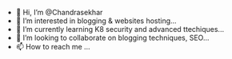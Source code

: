 - 👋 Hi, I’m @Chandrasekhar
- 👀 I’m interested in blogging & websites hosting...
- 🌱 I’m currently learning K8 security and advanced ttechiques...
- 💞️ I’m looking to collaborate on blogging techniques, SEO...
- 📫 How to reach me ...

<!---
csrgit23/csrgit23 is a ✨ special ✨ repository because its `README.md` (this file) appears on your GitHub profile.
You can click the Preview link to take a look at your changes.
--->
